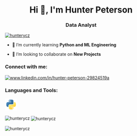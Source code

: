 <h1 align="center">Hi 👋, I'm Hunter Peterson</h1>
<h3 align="center">Data Analyst</h3>

<p align="left"> <a href="https://github.com/ryo-ma/github-profile-trophy"><img src="https://github-profile-trophy.vercel.app/?username=hunterycz" alt="hunterycz" /></a> </p>

- 🌱 I’m currently learning **Python and ML Engineering**

- 👯 I’m looking to collaborate on **New Projects**

<h3 align="left">Connect with me:</h3>
<p align="left">
<a href="https://linkedin.com/in/www.linkedin.com/in/hunter-peterson-29824519a" target="blank"><img align="center" src="https://raw.githubusercontent.com/rahuldkjain/github-profile-readme-generator/master/src/images/icons/Social/linked-in-alt.svg" alt="www.linkedin.com/in/hunter-peterson-29824519a" height="30" width="40" /></a>
</p>

<h3 align="left">Languages and Tools:</h3>
<p align="left"> <a href="https://www.python.org" target="_blank" rel="noreferrer"> <img src="https://raw.githubusercontent.com/devicons/devicon/master/icons/python/python-original.svg" alt="python" width="40" height="40"/> </a> </p>

<p><img align="left" src="https://github-readme-stats.vercel.app/api/top-langs?username=hunterycz&show_icons=true&locale=en&layout=compact" alt="hunterycz" /></p>

<p>&nbsp;<img align="center" src="https://github-readme-stats.vercel.app/api?username=hunterycz&show_icons=true&locale=en" alt="hunterycz" /></p>

<p><img align="center" src="https://github-readme-streak-stats.herokuapp.com/?user=hunterycz&" alt="hunterycz" /></p>
